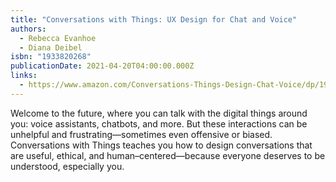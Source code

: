 ```yaml
---
title: "Conversations with Things: UX Design for Chat and Voice"
authors:
  - Rebecca Evanhoe
  - Diana Deibel
isbn: "1933820268"
publicationDate: 2021-04-20T04:00:00.000Z
links:
  - https://www.amazon.com/Conversations-Things-Design-Chat-Voice/dp/1933820268
---
```

Welcome to the future, where you can talk with the digital things around you: voice assistants, chatbots, and more. But these interactions can be unhelpful and frustrating―sometimes even offensive or biased. Conversations with Things teaches you how to design conversations that are useful, ethical, and human–centered—because everyone deserves to be understood, especially you.